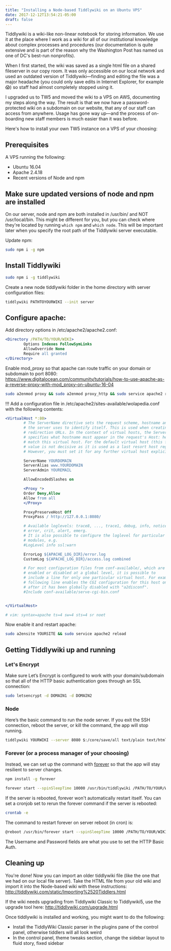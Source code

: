 ```yaml
---
title: "Installing a Node-based Tiddlywiki on an Ubuntu VPS"
date: 2017-12-12T13:54:21-05:00
draft: false
---
```

Tiddlywiki is a wiki-like non-linear notebook for storing information. We use it at the place where I work as a wiki for all of our institutional knowledge about complex processes and procedures (our documentation is quite extensive and is part of the reason why the Washington Post has named us one of DC's best-run nonprofits).

When I first started, the wiki was saved as a single html file on a shared fileserver in our copy room. It was only accessible on our local network and used an outdated version of Tiddlywiki—finding and editing the file was a major headache (you could only save edits in Internet Explorer, for example 😱) so staff had almost completely stopped using it. 

I upgraded us to TW5 and moved the wiki to a VPS on AWS, documenting my steps along the way. The result is that we now have a password-protected wiki on a subdomain on our website, that any of our staff can access from anywhere. Usage has gone way up—and the process of on-boarding new staff members is much easier than it was before.

Here's how to install your own TW5 instance on a VPS of your choosing:

## Prerequisites

A VPS running the following:

* Ubuntu 16.04
* Apache 2.4.18
* Recent versions of Node and npm

## Make sure updated versions of node and npm are installed

On our server, node and npm are both installed in /usr/bin/ and NOT /usr/local/bin. This might be different for you, but you can check where they're located by running `which npm` and `which node`. This will be important later when you specify the root path of the Tiddlywiki server executable.

Update npm:

```bash
sudo npm i -g npm
```

## Install Tiddlywiki

```bash
sudo npm i -g tiddlywiki
```

Create a new node tiddlywiki folder in the home directory with server configuration files:

```bash
tiddlywiki PATHTOYOURWIKI --init server
```

## Configure apache:

Add directory options in /etc/apache2/apache2.conf:

```apache
<Directory /PATH/TO/YOUR/WIKI>
        Options Indexes FollowSymLinks
        AllowOverride None
        Require all granted
</Directory>
```

Enable mod_proxy so that apache can route traffic on your domain or subdomain to port 8080: https://www.digitalocean.com/community/tutorials/how-to-use-apache-as-a-reverse-proxy-with-mod_proxy-on-ubuntu-16-04


```bash
sudo a2enmod proxy && sudo a2enmod proxy_http && sudo service apache2 reload
```


!!! Add a configuration file in /etc/apache2/sites-available/wolapedia.conf with the following contents:

```apache
<VirtualHost *:80>
        # The ServerName directive sets the request scheme, hostname and port that
        # the server uses to identify itself. This is used when creating
        # redirection URLs. In the context of virtual hosts, the ServerName
        # specifies what hostname must appear in the request's Host: header to
        # match this virtual host. For the default virtual host (this file) this
        # value is not decisive as it is used as a last resort host regardless.
        # However, you must set it for any further virtual host explicitly.

        ServerName YOURDOMAIN
        ServerAlias www.YOURDOMAIN
        ServerAdmin YOUREMAIL

        AllowEncodedSlashes on

        <Proxy *>
        Order Deny,Allow
        Allow from all
        </Proxy>

        ProxyPreserveHost Off
        ProxyPass / http://127.0.0.1:8080/

        # Available loglevels: trace8, ..., trace1, debug, info, notice, warn,
        # error, crit, alert, emerg.
        # It is also possible to configure the loglevel for particular
        # modules, e.g.
        #LogLevel info ssl:warn

        ErrorLog ${APACHE_LOG_DIR}/error.log
        CustomLog ${APACHE_LOG_DIR}/access.log combined

        # For most configuration files from conf-available/, which are
        # enabled or disabled at a global level, it is possible to
        # include a line for only one particular virtual host. For example the
        # following line enables the CGI configuration for this host only
        # after it has been globally disabled with "a2disconf".
        #Include conf-available/serve-cgi-bin.conf


</VirtualHost>

# vim: syntax=apache ts=4 sw=4 sts=4 sr noet
```

Now enable it and restart apache:

```bash
sudo a2ensite YOURSITE && sudo service apache2 reload
```

## Getting Tiddlywiki up and running

### Let's Encrypt

Make sure Let’s Encrypt is configured to work with your domain/subdomain so that all of the HTTP basic authentication goes through an SSL connection:

```bash
sudo letsencrypt -d DOMAIN1 -d DOMAIN2
```

### Node

Here’s the basic command to run the node server. If you exit the SSH connection, reboot the server, or kill the command, the app will stop running.

```bash
tiddlywiki YOURWIKI --server 8080 $:/core/save/all text/plain text/html USERNAME PASSWORD
```

### Forever (or a process manager of your choosing)

Instead, we can set up the command with [forever](https://github.com/foreverjs/forever) so that the app will stay resilient to server changes.

```bash
npm install -g forever
```

```bash
forever start --spinSleepTime 10000 /usr/bin/tiddlywiki /PATH/TO/YOUR/WIKI --server 8080 $:/core/save/all text/plain text/html USERNAME PASSWORD
```

If the server is rebooted, forever won't automatically restart itself. You can set a cronjob set to rerun the forever command if the server is rebooted:

```bash
crontab -e
```

The command to restart forever on server reboot (in cron) is:

```bash
@reboot /usr/bin/forever start --spinSleepTime 10000 /PATH/TO/YOUR/WIKI /home/ubuntu/wolapedia/ --server 8080 $:/core/save/all text/plain text/html USERNAME PASSWORD
```

The Username and Password fields are what you use to set the HTTP Basic Auth.

## Cleaning up

You're done! Now you can import an older tiddlywiki file (like the one that we had on our local file server). Take the HTML file from your old wiki and import it into the Node-based wiki with these instructions: http://tiddlywiki.com/static/Importing%2520Tiddlers.html

If the wiki needs upgrading from Tiddlywiki Classic to Tiddlywiki5, use the upgrade tool here: http://tiddlywiki.com/upgrade.html

Once tiddlywiki is installed and working, you might want to do the following:

* Install the TiddlyWiki Classic parser in the plugins pane of the control panel, otherwise tiddlers will all look weird
* In the control panel, theme tweaks section, change the sidebar layout to fluid story, fixed sidebar